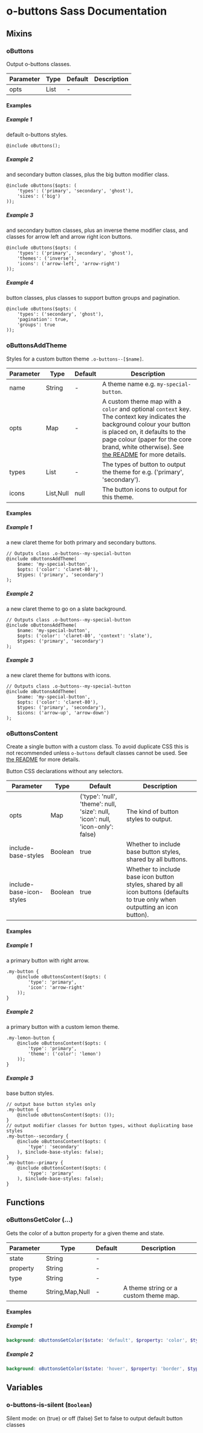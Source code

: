 # o-buttons Sass Documentation
## Mixins
### oButtons
Output o-buttons classes.



| Parameter | Type | Default | Description |
| ---- | ---- | ------- | ----------- |
| opts | List | - | |
#### Examples
##### Example 1
default o-buttons styles.

```All
@include oButtons();
```
##### Example 2
and secondary button classes, plus the big button modifier class.

```Primary
@include oButtons($opts: (
    'types': ('primary', 'secondary', 'ghost'),
    'sizes': ('big')
));
```
##### Example 3
and secondary button classes, plus an inverse theme modifier class, and classes for arrow left and arrow right icon buttons.

```Primary
@include oButtons($opts: (
    'types': ('primary', 'secondary', 'ghost'),
    'themes': ('inverse'),
    'icons': ('arrow-left', 'arrow-right')
));
```
##### Example 4
button classes, plus classes to support button groups and pagination.

```Secondary
@include oButtons($opts: (
    'types': ('secondary', 'ghost'),
    'pagination': true,
    'groups': true
));
```
### oButtonsAddTheme

Styles for a custom button theme `.o-buttons--[$name]`.

| Parameter | Type | Default | Description |
| ---- | ---- | ------- | ----------- |
| name | String | - |A theme name e.g. `my-special-button`. |
| opts | Map | - |A custom theme map with a `color` and optional `context` key. The context key indicates the background colour your button is placed on, it defaults to the page colour (paper for the core brand, white otherwise). See [the README](https://registry.origami.ft.com/components/o-buttons/readme) for more details. |
| types | List | - |The types of button to output the theme for e.g. ('primary', 'secondary'). |
| icons | List,Null | null |The button icons to output for this theme. |
#### Examples
##### Example 1
a new claret theme for both primary and secondary buttons.

```Add
// Outputs class .o-buttons--my-special-button
@include oButtonsAddTheme(
    $name: 'my-special-button',
    $opts: ('color': 'claret-80'),
    $types: ('primary', 'secondary')
);
```
##### Example 2
a new claret theme to go on a slate background.

```Add
// Outputs class .o-buttons--my-special-button
@include oButtonsAddTheme(
    $name: 'my-special-button',
    $opts: ('color': 'claret-80', 'context': 'slate'),
    $types: ('primary', 'secondary')
);
```
##### Example 3
a new claret theme for buttons with icons.

```Add
// Outputs class .o-buttons--my-special-button
@include oButtonsAddTheme(
    $name: 'my-special-button',
    $opts: ('color': 'claret-80'),
    $types: ('primary', 'secondary'),
    $icons: ('arrow-up', 'arrow-down')
);
```
### oButtonsContent
Create a single button with a custom class. To avoid duplicate CSS this is
not recommended unless `o-buttons` default classes cannot be used. See [the
README](https://registry.origami.ft.com/components/o-buttons/readme) for
more details.


Button CSS declarations without any selectors.

| Parameter | Type | Default | Description |
| ---- | ---- | ------- | ----------- |
| opts | Map | ('type': 'null', 'theme': null, 'size': null, 'icon': null, 'icon-only': false) |The kind of button styles to output. |
| include-base-styles | Boolean | true |Whether to include base button styles, shared by all buttons. |
| include-base-icon-styles | Boolean | true |Whether to include base icon button styles, shared by all icon buttons (defaults to true only when outputting an icon button). |
#### Examples
##### Example 1
a primary button with right arrow.

```Output
.my-button {
    @include oButtonsContent($opts: (
        'type': 'primary',
        'icon': 'arrow-right'
    ));
}
```
##### Example 2
a primary button with a custom lemon theme.

```Output
.my-lemon-button {
    @include oButtonsContent($opts: (
        'type': 'primary',
        'theme': ('color': 'lemon')
    ));
}
```
##### Example 3
base button styles.

```Share
// output base button styles only
.my-button {
    @include oButtonsContent($opts: ());
}
// output modifier classes for button types, without duplicating base styles
.my-button--secondary {
    @include oButtonsContent($opts: (
        'type': 'secondary'
    ), $include-base-styles: false);
}
.my-button--primary {
    @include oButtonsContent($opts: (
        'type': 'primary'
    ), $include-base-styles: false);
}
```
## Functions
### oButtonsGetColor (...)
Gets the color of a button property for a given theme and state.



| Parameter | Type | Default | Description |
| ---- | ---- | ------- | ----------- |
| state | String | - | |
| property | String | - | |
| type | String | - | |
| theme | String,Map,Null | - |A theme string or a custom theme map. |
#### Examples
##### Example 1
```scss
background: oButtonsGetColor($state: 'default', $property: 'color', $type: 'primary');
```
##### Example 2
```scss
background: oButtonsGetColor($state: 'hover', $property: 'border', $type: 'secondary');
```
## Variables
### o-buttons-is-silent (`Boolean`)
Silent mode: on (true) or off (false)
Set to false to output default button classes


